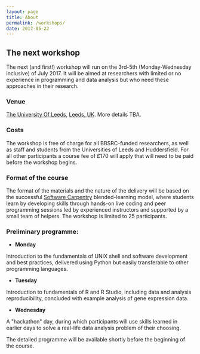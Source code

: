 ```yaml
---
layout: page
title: About
permalink: /workshops/
date: 2017-05-22
---
```


## The next workshop

The next (and first!) workshop will run on the 3rd-5th (Monday-Wednesday inclusive) of July 2017. It will be aimed at researchers with limited or no experience in programming and data analysis but who need these approaches in their research.

### Venue

[The University Of Leeds](http://leeds.ac.uk), [Leeds, UK](https://www.google.co.uk/maps/place/University+of+Leeds/@53.8066846,-1.5572268,17z/data=!3m1!4b1!4m5!3m4!1s0x48795c02da8a25af:0xd388478487e96af9!8m2!3d53.8066815!4d-1.5550328?hl=en). More details TBA.

### Costs

The workshop is free of charge for all BBSRC-funded researchers, as well as staff and students from the Universities of Leeds and Huddersfield. For all other participants a course fee of £170 will apply that will need to be paid before the workshop begins.

### Format of the course

The format of the materials and the nature of the delivery will be based on the successful [Software Carpentry](http://software-carpentry.org/) blended-learning model, where students learn by developing skills through hands-on live coding and peer programming sessions led by experienced instructors and supported by a small team of helpers. The workshop is limited to 25 participants.

### Preliminary programme:

- **Monday**

Introduction to the fundamentals of UNIX shell and software development and best practices, delivered using Python but easily transferable to other programming languages.

- **Tuesday**

Introduction to fundamentals of R and R Studio, including data and analysis reproducibility, concluded with example analysis of gene expression data.

- **Wednesday** 

A "hackathon" day, during which participants will use skills learned in earlier days to solve a real-life data analysis problem of their choosing.

The detailed programme will be available shortly before the beginning of the course.
